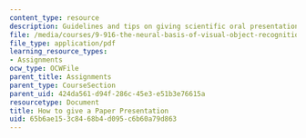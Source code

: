 ```yaml
---
content_type: resource
description: Guidelines and tips on giving scientific oral presentations.
file: /media/courses/9-916-the-neural-basis-of-visual-object-recognition-in-monkeys-and-humans-spring-2005/65b6ae153c8468b4d095c6b60a79d863_how_to_pres_pap.pdf
file_type: application/pdf
learning_resource_types:
- Assignments
ocw_type: OCWFile
parent_title: Assignments
parent_type: CourseSection
parent_uid: 424da561-d94f-286c-45e3-e51b3e76615a
resourcetype: Document
title: How to give a Paper Presentation
uid: 65b6ae15-3c84-68b4-d095-c6b60a79d863
---
```

